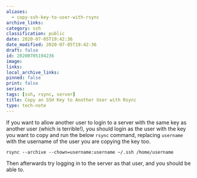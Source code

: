 ```yaml
---
aliases:
  - copy-ssh-key-to-user-with-rsync
archive_links: 
category: ssh
classification: public
date: 2020-07-05T19:42:36
date_modified: 2020-07-05T19:42:36
draft: false
id: 20200705194236
image: 
links: 
local_archive_links: 
pinned: false
print: false
series: 
tags: [ssh, rsync, server]
title: Copy an SSH Key to Another User with Rsync
type: tech-note
---
```


If you want to allow another user to login to a server with the same key as another user (which is terrible!), you should login as the user with the key you want to copy and run the below `rsync` command, replacing `username` with the username of the user you are copying the key too.

`rsync --archive --chown=username:username ~/.ssh /home/username`

Then afterwards try logging in to the server as that user, and you should be able to.


